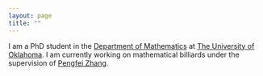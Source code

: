 ```yaml
---
layout: page
title: ""
---
```


I am a PhD student in the [Department of Mathematics](https://math.ou.edu/) at [The University of Oklahoma](https://www.ou.edu/web/). I am currently working on mathematical billiards under the supervision of [Pengfei Zhang](https://math.ou.edu/~pzhang/). 
